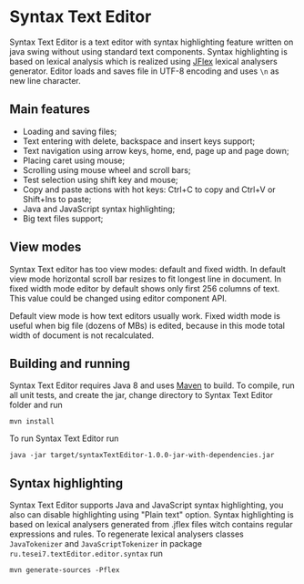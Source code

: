# Syntax Text Editor

Syntax Text Editor is a text editor with syntax highlighting feature written on java swing without using standard text components.
Syntax highlighting is based on lexical analysis which is realized using [JFlex](http://jflex.de/) lexical analysers generator. 
Editor loads and saves file in UTF-8 encoding and uses `\n` as new line character.

## Main features
* Loading and saving files;
* Text entering with delete, backspace and insert keys support;
* Text navigation using arrow keys, home, end, page up and page down;
* Placing caret using mouse;
* Scrolling using mouse wheel and scroll bars;
* Test selection using shift key and mouse;
* Copy and paste actions with hot keys: Ctrl+C to copy and Ctrl+V or Shift+Ins to paste;
* Java and JavaScript syntax highlighting;
* Big text files support;

## View modes
Syntax Text editor has too view modes: default and fixed width. In default view mode horizontal scroll bar resizes to fit longest line in document. In fixed width mode editor by default shows only first 256 columns of text. This value could be changed using editor component API.

Default view mode is how text editors usually work. Fixed width mode is useful when big file (dozens of MBs) is edited, because in this mode total width of document is not recalculated.

## Building and running
Syntax Text Editor requires Java 8 and uses [Maven](https://maven.apache.org/) to build. 
To compile, run all unit tests, and create the jar, change directory to Syntax Text Editor folder and run

    mvn install

To run Syntax Text Editor run

	java -jar target/syntaxTextEditor-1.0.0-jar-with-dependencies.jar	
	
## Syntax highlighting
Syntax Text Editor supports Java and JavaScript syntax highlighting, you also can disable highlighting using "Plain text" option. 
Syntax highlighting is based on lexical analysers generated from .jflex files witch contains regular expressions and rules.
To regenerate lexical analysers classes `JavaTokenizer` and `JavaScriptTokenizer` in package `ru.tesei7.textEditor.editor.syntax` run

	mvn generate-sources -Pflex